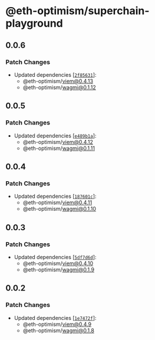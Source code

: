 # @eth-optimism/superchain-playground

## 0.0.6

### Patch Changes

- Updated dependencies [[`2f85631`](https://github.com/ethereum-optimism/ecosystem/commit/2f856315b9e59b92b9eebda5904a29a9da11da0f)]:
  - @eth-optimism/viem@0.4.13
  - @eth-optimism/wagmi@0.1.12

## 0.0.5

### Patch Changes

- Updated dependencies [[`e489b1a`](https://github.com/ethereum-optimism/ecosystem/commit/e489b1a1add3351c517769d82b7fa7542a16e7b8)]:
  - @eth-optimism/viem@0.4.12
  - @eth-optimism/wagmi@0.1.11

## 0.0.4

### Patch Changes

- Updated dependencies [[`187601c`](https://github.com/ethereum-optimism/ecosystem/commit/187601c7d870f4f6a62b9338b58d36099d14ccec)]:
  - @eth-optimism/viem@0.4.11
  - @eth-optimism/wagmi@0.1.10

## 0.0.3

### Patch Changes

- Updated dependencies [[`5df7d6d`](https://github.com/ethereum-optimism/ecosystem/commit/5df7d6d5da8f5a374ebb53a63692cdb4eee563b5)]:
  - @eth-optimism/viem@0.4.10
  - @eth-optimism/wagmi@0.1.9

## 0.0.2

### Patch Changes

- Updated dependencies [[`1e7472f`](https://github.com/ethereum-optimism/ecosystem/commit/1e7472f0582288583b5e6807892025f12172092a)]:
  - @eth-optimism/viem@0.4.9
  - @eth-optimism/wagmi@0.1.8
